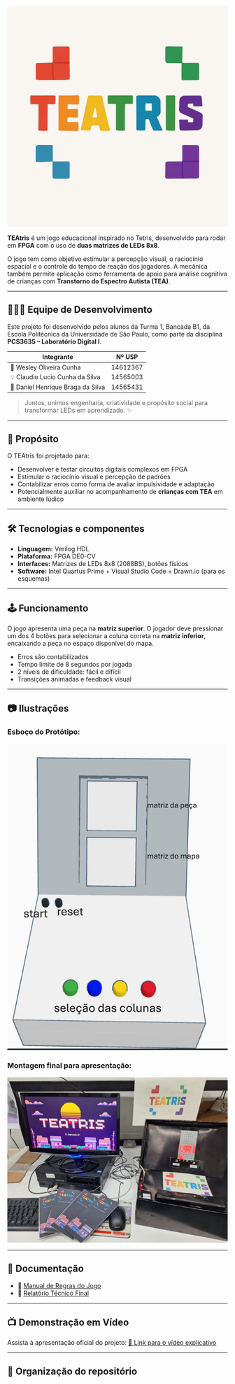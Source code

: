 ![🎮 TEAtris](./assets/logo.jpeg)

**TEAtris** é um jogo educacional inspirado no Tetris, desenvolvido para rodar em **FPGA** com o uso de **duas matrizes de LEDs 8x8**. 

O jogo tem como objetivo estimular a percepção visual, o raciocínio espacial e o controle do tempo de reação dos jogadores. A mecânica também permite aplicação como ferramenta de apoio para análise cognitiva de crianças com **Transtorno do Espectro Autista (TEA)**.

---
## 👨‍👩‍👦 Equipe de Desenvolvimento

Este projeto foi desenvolvido pelos alunos da Turma 1, Bancada B1, da Escola Politécnica da Universidade de São Paulo, como parte da disciplina **PCS3635 – Laboratório Digital I**.

| Integrante                          | Nº USP     |
|------------------------------------|------------|
| 🎯 Wesley Oliveira Cunha           | 14612367   | 
| 💡 Claudio Lucio Cunha da Silva    | 14565003   | 
| 🔧 Daniel Henrique Braga da Silva  | 14565431   | 

> Juntos, unimos engenharia, criatividade e propósito social para transformar LEDs em aprendizado. ✨

---

## 🧠 Propósito

O TEAtris foi projetado para:

- Desenvolver e testar circuitos digitais complexos em FPGA
- Estimular o raciocínio visual e percepção de padrões
- Contabilizar erros como forma de avaliar impulsividade e adaptação
- Potencialmente auxiliar no acompanhamento de **crianças com TEA** em ambiente lúdico

---

## 🛠️ Tecnologias e componentes

- **Linguagem:** Verilog HDL
- **Plataforma:** FPGA DE0-CV
- **Interfaces:** Matrizes de LEDs 8x8 (2088BS), botões físicos
- **Software:** Intel Quartus Prime + Visual Studio Code + Drawn.io (para os esquemas)

---

## 🕹️ Funcionamento

O jogo apresenta uma peça na **matriz superior**. O jogador deve pressionar um dos 4 botões para selecionar a coluna correta na **matriz inferior**, encaixando a peça no espaço disponível do mapa.

- Erros são contabilizados
- Tempo limite de 8 segundos por jogada
- 2 níveis de dificuldade: fácil e difícil
- Transições animadas e feedback visual

---

## 📷 Ilustrações

### Esboço do Protótipo:
![Esboço](./assets/PrototipoComIdentificacao.jpeg)

### Montagem final para apresentação:
![Montagem](./assets/MontagemFinal.jfif)

---

## 📄 Documentação

- 📘 [Manual de Regras do Jogo](./docs/Manual_teatris.pdf)
- 📗 [Relatório Técnico Final](./docs/PCS3635-T1BB1-Relato_Final.pdf)

---

## 📺 Demonstração em Vídeo

Assista à apresentação oficial do projeto:
[🔗 Link para o vídeo explicativo](https://www.youtube.com/watch?v=vvYHG5I3Ibs&ab_channel=cl_audio)

---

## 📂 Organização do repositório

